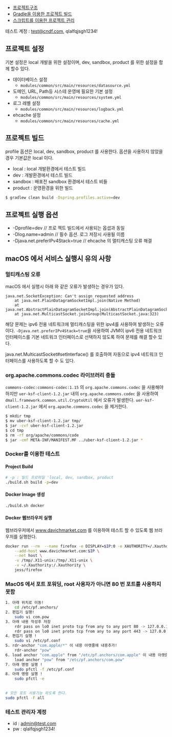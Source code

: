 
* [프로젝트구조](Docs/프로젝트구조.md)
* [Gradle을 이용한 프로젝트 빌드](Docs/Gradle을_이용한_프로젝트빌드.md)
* [스크립트를 이용한 프로젝트 관리](Docs/스크립트를_이용한_프로젝트_관리.md)


테스트 계정 : test@cndf.com, qlalfqjsgh1234!

## 프로젝트 설정
  기본 설정은 local 개발을 위한 설정이며, dev, sandbox, product 를 위한 설정을 함께 할수 있다.

  * 데이터베이스 설정
    * ```modules/common/src/main/resources/datasource.yml```
  * 도메인, URL, Path등 시스테 운영에 필요한 기본 설정
    * ```modules/common/src/main/resources/system.yml```
  * 로그 레벨 설정
    * ```modules/common/src/main/resources/logback.yml```
  * ehcache 설정 
    * ```modules/common/src/main/resources/cache.yml```

## 프로젝트 빌드

profile 옵션은 local, dev, sandbox, product 를 사용한다.
옵션을 사용하지 않았을경우 기본값은 local 이다.

 - local : local 개발환경에서 테스트 빌드
 - dev : 개발환경에서 테스트 빌드
 - sandbox : 배포전 sandbox 환경에서 테스트 비들
 - product : 운영환경을 위한 빌드

```bash
$ gradlew clean build -Dspring.profiles.active=dev
```

## 프로젝트 실행 옵션
  - -Dprofile=dev                          // 프로 젝트 빌드에서 사용되는 옵셥과 동일
  - -Dlog.name=admin                       // 필수 옵션. 로그 저장시 사용될 이름
  - -Djava.net.preferIPv4Stack=true        // ehcache 의 멀티캐스팅 오류 해결

## macOS 에서 서비스 실행시 유의 사항
### 멀티캐스팅 오류
macOS 에서 실행시 아래 와 같은 오류가 발생하는 경우가 있다. 

```
java.net.SocketException: Can't assign requested address
	at java.net.PlainDatagramSocketImpl.join(Native Method)
	at java.net.AbstractPlainDatagramSocketImpl.join(AbstractPlainDatagramSocketImpl.java:178)
	at java.net.MulticastSocket.joinGroup(MulticastSocket.java:323)
```

해당 문제는 ipv6 전용 네트워크에 멀티캐스팅을 위한 ipv4를 사용하여 발생하는 오류이다. 
```-Djava.net.preferIPv4Stack=true```을 사용하여 JVM이 ipv6 전용 네트워크 인터페이스를 기본 네트워크 인터페이스로 
선택하지 않도록 하여 문제를 해결 할수 있다. 

java.net.MulticastSocket#setInterface() 를 호출하여 자동으로 ipv4 네트워크 인터페이스를 사용하도록 할 수 도 있다.

### org.apache.commons.codec 라이브러리 충돌
```commons-codec:commons-codec:1.15``` 의 ```org.apache.commons.codec``` 을 사용해야하지만 
```uer-ksf-client-1.2.jar``` 내의 ```org.apache.commons.codec``` 을 사용하여 ```dmall.framework.common.util.CryptoUtil```
에서 오류가 발생한다.  ```uer-ksf-client-1.2.jar``` 에서 ```org.apache.commons.codec``` 을 제거한다.
```bash
$ mkdir tmp
$ mv uber-ksf-client-1.2.jar tmp/
$ jar -cvf uber-ksf-client-1.2.jar
$ cd tmp
$ rm -rf org/apache/commons/code
$ jar -cmf META-INF/MANIFEST.MF ../uber-ksf-client-1.2.jar *
```

### Docker를 이용한 테스트

#### Project Build 
```bash
# -p : 빌드 프로파일 'local, dev, sandbox, product
./build.sh build -p=dev
```

#### Docker Image 생성
```bash
./build.sh docker
```



#### Docker 웹브라우저 실행
웹브라우저에서 www.davichmarket.com 를 이용하여 테스트 할 수 있도록 웹 브라우저를 실행한다.

```bash
docker run --rm  --name firefox -e DISPLAY=$IP:0 -e XAUTHORITY=/.Xauthority \
    --add-host www.davichmarket.com:$IP \
    --net host \
    -v /tmp/.X11-unix:/tmp/.X11-unix \
    -v ~/.Xauthority:/.Xauthority \
    jess/firefox
```

### MacOS 에서 포트 포워딩, root 사용자가 아니면  80 번 포트를 사용하지 못함
```bash
1. 아래 위치로 이동!
    cd /etc/pf.anchors/
2. 편집기 실행!
    sudo vi com.pow
3. 아래 내용 작성후 저장
    rdr pass on lo0 inet proto tcp from any to any port 80 -> 127.0.0.1 port 8080
    rdr pass on lo0 inet proto tcp from any to any port 443 -> 127.0.0.1 port 8443
4. 편집기 실행 !
    sudo vi /etc/pf.conf
5. rdr-anchor "com.apple/*" 이 내용 아랫줄에 내용추가!
    rdr-anchor "pow"
6. load anchor "com.apple" from "/etc/pf.anchors/com.apple" 이 내용 아랫줄에 내용 추가 후 저장 !
    load anchor "pow" from "/etc/pf.anchors/com.pow"
7. 아래 명령 실행 !
    sudo pfctl -f /etc/pf.conf
8. 아래 명령 실행 !
    sudo pfctl -e
    
    
# 모든 포트 사용가능 하도록 한다.
sudo pfctl -F all
```

### 테스트 관리자 계정
 - id : admin@test.com
 - pw : qlalfqjsgh1234!
